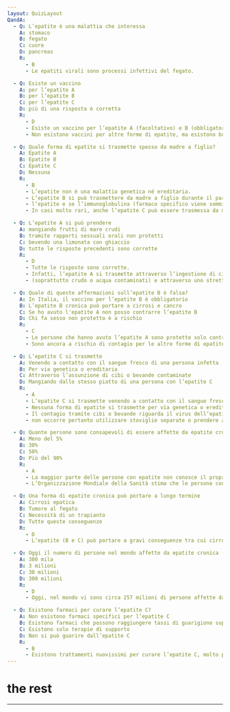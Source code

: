 ```yaml
---
layout: QuizLayout
QandA:
  - Q: L’epatite è una malattia che interessa
    A: stomaco
    B: fegato
    C: cuore
    D: pancreas
    R:
      - B
      - Le epatiti virali sono processi infettivi del fegato.

  - Q: Esiste un vaccino
    A: per l’epatite A
    B: per l’epatite B
    C: per l’epatite C
    D: più di una risposta è corretta
    R:
      - D
      - Esiste un vaccino per l’epatite A (facoltativo) e B (obbligatorio).
      - Non esistono vaccini per altre forme di epatite, ma esistono buone pratiche di prevenzione.

  - Q: Quale forma di epatite si trasmette spesso da madre a figlio?
    A: Epatite A
    B: Epatite B
    C: Epatite C
    D: Nessuna
    R:
      - B
      - L’epatite non è una malattia genetica né ereditaria.
      - L’epatite B si può trasmettere da madre a figlio durante il parto, ma può essere prevenuta se la madre è consapevole di avere
      - l’epatite e se l’immunoglobulina (farmaco specifico viene somministrata al neonato entro 12-24 ore dalla nascita.
      - In casi molto rari, anche l’epatite C può essere trasmessa da madre a figlio al momento del parto.

  - Q: L’epatite A si può prendere
    A: mangiando frutti di mare crudi
    B: tramite rapporti sessuali orali non protetti
    C: bevendo una limonata con ghiaccio
    D: tutte le risposte precedenti sono corrette
    R:
      - D
      - Tutte le risposte sono corrette.
      - Infatti, l’epatite A si trasmette attraverso l’ingestione di cibo
      - (soprattutto crudo o acqua contaminati) e attraverso uno stretto contatto con una persona infetta.

  - Q: Quale di queste affermazioni sull’epatite B è falsa?
    A: In Italia, il vaccino per l’epatite B è obbligatorio
    B: L’epatite B cronica può portare a cirrosi e cancro
    C: Se ho avuto l'epatite A non posso contrarre l’epatite B
    D: Chi fa sesso non protetto è a rischio
    R:
      - C
      - Le persone che hanno avuto l’epatite A sono protette solo contro l’epatite A.
      - Sono ancora a rischio di contagio per le altre forme di epatite.

  - Q: L’epatite C si trasmette
    A: Venendo a contatto con il sangue fresco di una persona infetta
    B: Per via genetica o ereditaria
    C: Attraverso l’assunzione di cibi o bevande contaminate
    D: Mangiando dallo stesso piatto di una persona con l’epatite C
    R:
      - A
      - L’epatite C si trasmette venendo a contatto con il sangue fresco di una persona infetta.
      - Nessuna forma di epatite si trasmette per via genetica o ereditaria.
      - Il contagio tramite cibi o bevande riguarda il virus dell’epatite A, ma non l’epatite C. Non ci sono motivi per temere il contagio a tavola
      - non occorre pertanto utilizzare stoviglie separate o prendere altre precauzioni del genere. Il virus dell’epatite C non si trasmette attraverso il contatto fisico, gli starnuti, la tosse e neppure mangiando dallo stesso piatto.

  - Q: Quante persone sono consapevoli di essere affette da epatite cronica?
    A: Meno del 5%
    B: 30%
    C: 50%
    D: Più del 90%
    R:
      - A
      - La maggior parte delle persone con epatite non conosce il proprio stato.
      - L’Organizzazione Mondiale della Sanità stima che le persone consapevoli di essere affette da epatite siano meno del 5%.

  - Q: Una forma di epatite cronica può portare a lungo termine
    A: Cirrosi epatica
    B: Tumore al fegato
    C: Necessità di un trapianto
    D: Tutte queste conseguenze
    R:
      - D
      - L’epatite (B e C) può portare a gravi conseguenze tra cui cirrosi, cancro al fegato e necessità di un trapianto, soprattutto in assenza di una diagnosi precoce.

  - Q: Oggi il numero di persone nel mondo affette da epatite cronica (B e C) è di circa
    A: 300 mila
    B: 3 milioni
    C: 30 milioni
    D: 300 milioni
    R:
      - D
      - Oggi, nel mondo vi sono circa 257 milioni di persone affette da epatite B cronica e 71 milioni di persone affette da epatite C cronica.

  - Q: Esistono farmaci per curare l’epatite C?
    A: Non esistono farmaci specifici per l’epatite C
    B: Esistono farmaci che possono raggiungere tassi di guarigione superiori al 95%
    C: Esistono solo terapie di supporto
    D: Non si può guarire dall’epatite C
    R:
      - B
      - Esistono trattamenti nuovissimi per curare l’epatite C, molto più efficaci, sicuri e tollerabili rispetto alle terapie più vecchie, che garantiscono tassi di guarigione superiori al 95%. Il problema è che la malattia è spesso asintomatica e vi sono moltissime persone che non sanno di avere l’epatite.
---
```


# the rest

---
